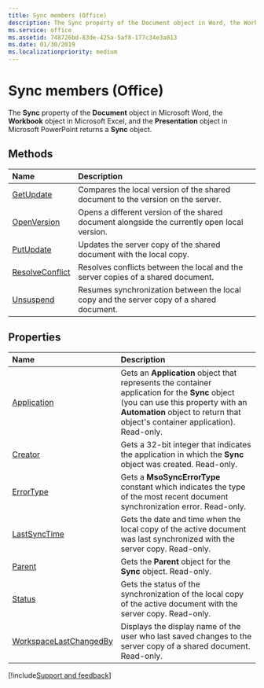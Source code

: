 ```yaml
---
title: Sync members (Office)
description: The Sync property of the Document object in Word, the Workbook object in Excel, and the Presentation object in PowerPoint returns a Sync object.
ms.service: office
ms.assetid: 748726bd-83de-425a-5af8-177c34e3a013
ms.date: 01/30/2019
ms.localizationpriority: medium
---
```



# Sync members (Office)

The **Sync** property of the **Document** object in Microsoft Word, the **Workbook** object in Microsoft Excel, and the **Presentation** object in Microsoft PowerPoint returns a **Sync** object.


## Methods

|Name|Description|
|:-----|:-----|
|[GetUpdate](../../Office.Sync.GetUpdate.md)|Compares the local version of the shared document to the version on the server.|
|[OpenVersion](../../Office.Sync.OpenVersion.md)|Opens a different version of the shared document alongside the currently open local version.|
|[PutUpdate](../../Office.Sync.PutUpdate.md)|Updates the server copy of the shared document with the local copy.|
|[ResolveConflict](../../Office.Sync.ResolveConflict.md)|Resolves conflicts between the local and the server copies of a shared document.|
|[Unsuspend](../../Office.Sync.Unsuspend.md)|Resumes synchronization between the local copy and the server copy of a shared document.|


## Properties

|Name|Description|
|:-----|:-----|
|[Application](../../Office.Sync.Application.md)|Gets an **Application** object that represents the container application for the **Sync** object (you can use this property with an **Automation** object to return that object's container application). Read-only.|
|[Creator](../../Office.Sync.Creator.md)|Gets a 32-bit integer that indicates the application in which the **Sync** object was created. Read-only.|
|[ErrorType](../../Office.Sync.ErrorType.md)|Gets a **MsoSyncErrorType** constant which indicates the type of the most recent document synchronization error. Read-only.|
|[LastSyncTime](../../Office.Sync.LastSyncTime.md)|Gets the date and time when the local copy of the active document was last synchronized with the server copy. Read-only.|
|[Parent](../../Office.Sync.Parent.md)|Gets the **Parent** object for the **Sync** object. Read-only.|
|[Status](../../Office.Sync.Status.md)|Gets the status of the synchronization of the local copy of the active document with the server copy. Read-only.|
|[WorkspaceLastChangedBy](../../Office.Sync.WorkspaceLastChangedBy.md)|Displays the display name of the user who last saved changes to the server copy of a shared document. Read-only.|

[!include[Support and feedback](~/includes/feedback-boilerplate.md)]